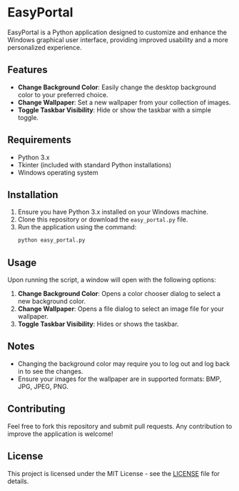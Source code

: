 # EasyPortal

EasyPortal is a Python application designed to customize and enhance the Windows graphical user interface, providing improved usability and a more personalized experience.

## Features

- **Change Background Color**: Easily change the desktop background color to your preferred choice.
- **Change Wallpaper**: Set a new wallpaper from your collection of images.
- **Toggle Taskbar Visibility**: Hide or show the taskbar with a simple toggle.

## Requirements

- Python 3.x
- Tkinter (included with standard Python installations)
- Windows operating system

## Installation

1. Ensure you have Python 3.x installed on your Windows machine.
2. Clone this repository or download the `easy_portal.py` file.
3. Run the application using the command:
   ```bash
   python easy_portal.py
   ```

## Usage

Upon running the script, a window will open with the following options:

1. **Change Background Color**: Opens a color chooser dialog to select a new background color.
2. **Change Wallpaper**: Opens a file dialog to select an image file for your wallpaper.
3. **Toggle Taskbar Visibility**: Hides or shows the taskbar.

## Notes

- Changing the background color may require you to log out and log back in to see the changes.
- Ensure your images for the wallpaper are in supported formats: BMP, JPG, JPEG, PNG.

## Contributing

Feel free to fork this repository and submit pull requests. Any contribution to improve the application is welcome!

## License

This project is licensed under the MIT License - see the [LICENSE](LICENSE) file for details.